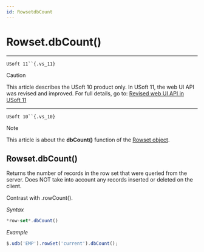 ```yaml
---
id: RowsetdbCount
---
```


# Rowset.dbCount()



----

`USoft 11``{.vs_11}`

> [!CAUTION]
> This article describes the USoft 10 product only.
> In USoft 11, the web UI API was revised and improved. For full details, go to:
> [Revised web UI API in USoft 11](/docs/Web%20and%20app%20UIs/UDB%20udb/Revised%20web%20UI%20API%20in%20USoft%2011.md)

----

`USoft 10``{.vs_10}`

> [!NOTE]
> This article is about the **dbCount()** function of the [Rowset object](/docs/Web%20and%20app%20UIs/UDB%20Rowset/UDB%20Rowset%20object.md).

## **Rowset.dbCount()**

Returns the number of records in the row set that were queried from the server. Does NOT take into account any records inserted or deleted on the client.

Contrast with .rowCount().

*Syntax*

```js
*row-set*.dbCount()
```

*Example*

```js
$.udb('EMP').rowSet('current').dbCount();
```

 